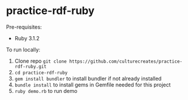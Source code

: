 # practice-rdf-ruby

Pre-requisites:
- Ruby 3.1.2

To run locally:
1. Clone repo `git clone https://github.com/culturecreates/practice-rdf-ruby.git`
1. `cd practice-rdf-ruby`
1. `gem install bundler` to install bundler if not already installed
1. `bundle install` to install gems in Gemfile needed for this project
1. `ruby demo.rb` to run demo

